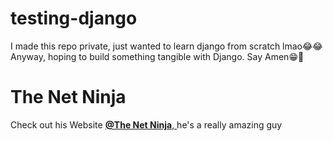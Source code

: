 # testing-django

<p>I made this repo private, just wanted to learn django from scratch lmao😂😂
Anyway, hoping to build something tangible with Django. Say Amen😁🙌</p>

# The Net Ninja

<p>Check out his Website <a href="https://www.thenetninja.co.uk/"><b>@The Net Ninja</b>, </a> he's a really amazing guy</p>
